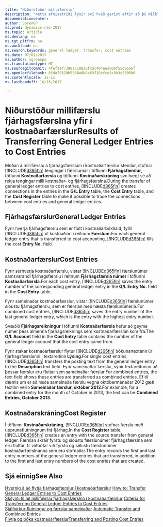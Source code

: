 ```yaml
---
title: "Niðurstöður millifærslu"
description: "Þetta efnisatriði lýsir því hvað gerist eftir að þú milkliffærir fjárhagsfærslur yfir í kostnaðarfærslur."
documentationcenter: 
author: SorenGP
ms.prod: dynamics-nav-2017
ms.topic: article
ms.devlang: na
ms.tgt_pltfrm: na
ms.workload: na
ms.search.keywords: general ledger, transfer, cost entries
ms.date: 07/01/2017
ms.author: sgroespe
ms.translationtype: HT
ms.sourcegitcommit: 4fefaef7380ac10836fcac404eea006f55d8556f
ms.openlocfilehash: 05da79520b5568a8b8e63f10efce9c8b3c5395b8
ms.contentlocale: is-is
ms.lasthandoff: 10/16/2017

---
```

# <a name="results-of-transferring-general-ledger-entries-to-cost-entries"></a><span data-ttu-id="e5fe3-103">Niðurstöður millifærslu fjárhagsfærslna yfir í kostnaðarfærslur</span><span class="sxs-lookup"><span data-stu-id="e5fe3-103">Results of Transferring General Ledger Entries to Cost Entries</span></span>
<span data-ttu-id="e5fe3-104">Meðan á millifærslu á fjárhagsfærslum í kostnaðarfærslur stendur, stofnar [!INCLUDE[d365fin](includes/d365fin_md.md)] tengingar í færslurnar í töflunni **Fjárhagsfærslur**, töflunni **Kostnaðarfærsla** og töflunni **Kostnaðarskráning** svo hægt sé að rekja tengingar milli kostnaðar- og fjárhagsfærslna.</span><span class="sxs-lookup"><span data-stu-id="e5fe3-104">During the transfer of general ledger entries to cost entries, [!INCLUDE[d365fin](includes/d365fin_md.md)] creates connections in the entries in the **G/L Entry** table, the **Cost Entry** table, and the **Cost Register** table to make it possible to trace the connections between cost entries and general ledger entries.</span></span>  

## <a name="general-ledger-entries"></a><span data-ttu-id="e5fe3-105">Fjárhagsfærslur</span><span class="sxs-lookup"><span data-stu-id="e5fe3-105">General Ledger Entries</span></span>  
<span data-ttu-id="e5fe3-106">Fyrir hverja fjárhagsfærslu sem er flutt í kostnaðarbókhald, fyllir [!INCLUDE[d365fin](includes/d365fin_md.md)] út kostnaðinn í reitnum **Færslunr.**</span><span class="sxs-lookup"><span data-stu-id="e5fe3-106">For each general ledger entry that is transferred to cost accounting, [!INCLUDE[d365fin](includes/d365fin_md.md)] fills the cost **Entry No.** field.</span></span>  

## <a name="cost-entries"></a><span data-ttu-id="e5fe3-107">Kostnaðarfærslur</span><span class="sxs-lookup"><span data-stu-id="e5fe3-107">Cost Entries</span></span>  
<span data-ttu-id="e5fe3-108">Fyrir sérhverja kostnaðarfærslu, vistar [!INCLUDE[d365fin](includes/d365fin_md.md)] færslunúmer samsvarandi fjárhagsfærslu í reitnum **Fjárhagsfærsla númer** í töflunni **Kostnaðarfærsla**.</span><span class="sxs-lookup"><span data-stu-id="e5fe3-108">For each cost entry, [!INCLUDE[d365fin](includes/d365fin_md.md)] saves the entry number of the corresponding general ledger entry in the **G/L Entry No.** field in the **Cost Entry** table.</span></span>  

<span data-ttu-id="e5fe3-109">Fyrir sameinaðar kostnaðarfærslur, vistar [!INCLUDE[d365fin](includes/d365fin_md.md)] færslunúmer síðustu fjárhagsfærslu, sem er færslan með hæsta færslunúmerið.</span><span class="sxs-lookup"><span data-stu-id="e5fe3-109">For combined cost entries, [!INCLUDE[d365fin](includes/d365fin_md.md)] saves the entry number of the last general ledger entry, which is the entry with the highest entry number.</span></span>  

<span data-ttu-id="e5fe3-110">Svæðið **Fjárhagsreikningur** í töflunni **Kostnaðarfærsla** hefur að geyma númer þess almenna fjárhagsreiknings sem kostnaðarfærslan kom frá.</span><span class="sxs-lookup"><span data-stu-id="e5fe3-110">The **G/L Account** field in the **Cost Entry** table contains the number of the general ledger account that the cost entry came from.</span></span>  

<span data-ttu-id="e5fe3-111">Fyrir stakar kostnaðarfærslur flytur [!INCLUDE[d365fin](includes/d365fin_md.md)] bókunartextann úr fjárhagsfærslunni í textareitinn **Lýsing**.</span><span class="sxs-lookup"><span data-stu-id="e5fe3-111">For single cost entries, [!INCLUDE[d365fin](includes/d365fin_md.md)] transfers the posting text from the general ledger entry to the **Description** text field.</span></span> <span data-ttu-id="e5fe3-112">Fyrir sameinaðar færslur, sýnir textareiturinn að þessar færslur eru fluttar sem sameinaðar færslur.</span><span class="sxs-lookup"><span data-stu-id="e5fe3-112">For combined entries, the text field shows these entries are transferred as combined entries.</span></span> <span data-ttu-id="e5fe3-113">Ef til dæmis um er að ræða sameinaða færslu vegna októbermánaðar 2012 gæti textinn verið **Sameinaðar færslur, október 2012**.</span><span class="sxs-lookup"><span data-stu-id="e5fe3-113">For example, for a combined entry for the month of October in 2013, the text can be **Combined Entries, October 2013**.</span></span>  

## <a name="cost-register"></a><span data-ttu-id="e5fe3-114">Kostnaðarskráning</span><span class="sxs-lookup"><span data-stu-id="e5fe3-114">Cost Register</span></span>  
<span data-ttu-id="e5fe3-115">Í töflunni **Kostnaðarskráning**, [!INCLUDE[d365fin](includes/d365fin_md.md)] stofnar færslu með upprunaflutningnum frá fjárhag.</span><span class="sxs-lookup"><span data-stu-id="e5fe3-115">In the **Cost Register** table, [!INCLUDE[d365fin](includes/d365fin_md.md)] creates an entry with the source transfer from general ledger.</span></span> <span data-ttu-id="e5fe3-116">Færslan skráir fyrstu og síðustu færslunúmer fjárhagsfærslna sem eru fluttar, til viðbótar við fyrstu og síðustu færslunúmer kostnaðarfærslnanna sem eru stofnaðar.</span><span class="sxs-lookup"><span data-stu-id="e5fe3-116">The entry records the first and last entry numbers of the general ledger entries that are transferred, in addition to the first and last entry numbers of the cost entries that are created.</span></span>  

## <a name="see-also"></a><span data-ttu-id="e5fe3-117">Sjá einnig</span><span class="sxs-lookup"><span data-stu-id="e5fe3-117">See Also</span></span>  
<span data-ttu-id="e5fe3-118">[Hvernig á að flytja fjárhagsfærslur í kostnaðarfærslur](finance-how-to-transfer-general-ledger-entries-to-cost-entries.md) </span><span class="sxs-lookup"><span data-stu-id="e5fe3-118">[How to: Transfer General Ledger Entries to Cost Entries](finance-how-to-transfer-general-ledger-entries-to-cost-entries.md) </span></span>  
<span data-ttu-id="e5fe3-119">[Skilyrði til að millifærslu fjárhagsfærslna í kostnaðarfærslur](finance-criteria-for-transferring-general-ledger-entries-to-cost-entries.md) </span><span class="sxs-lookup"><span data-stu-id="e5fe3-119">[Criteria for Transferring General Ledger Entries to Cost Entries](finance-criteria-for-transferring-general-ledger-entries-to-cost-entries.md) </span></span>  
<span data-ttu-id="e5fe3-120">[Sjálfvirkur flutningur og færslur sameinaðar](finance-automatic-transfer-combined-entries.md) </span><span class="sxs-lookup"><span data-stu-id="e5fe3-120">[Automatic Transfer and Combined Entries](finance-automatic-transfer-combined-entries.md) </span></span>  
[<span data-ttu-id="e5fe3-121">Flytja og bóka kostnaðarfærslur</span><span class="sxs-lookup"><span data-stu-id="e5fe3-121">Transferring and Posting Cost Entries</span></span>](finance-transfer-and-post-cost-entries.md)  

